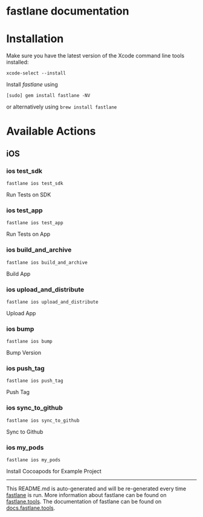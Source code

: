 fastlane documentation
================
# Installation

Make sure you have the latest version of the Xcode command line tools installed:

```
xcode-select --install
```

Install _fastlane_ using
```
[sudo] gem install fastlane -NV
```
or alternatively using `brew install fastlane`

# Available Actions
## iOS
### ios test_sdk
```
fastlane ios test_sdk
```
Run Tests on SDK
### ios test_app
```
fastlane ios test_app
```
Run Tests on App
### ios build_and_archive
```
fastlane ios build_and_archive
```
Build App
### ios upload_and_distribute
```
fastlane ios upload_and_distribute
```
Upload App
### ios bump
```
fastlane ios bump
```
Bump Version
### ios push_tag
```
fastlane ios push_tag
```
Push Tag
### ios sync_to_github
```
fastlane ios sync_to_github
```
Sync to Github
### ios my_pods
```
fastlane ios my_pods
```
Install Cocoapods for Example Project

----

This README.md is auto-generated and will be re-generated every time [fastlane](https://fastlane.tools) is run.
More information about fastlane can be found on [fastlane.tools](https://fastlane.tools).
The documentation of fastlane can be found on [docs.fastlane.tools](https://docs.fastlane.tools).
